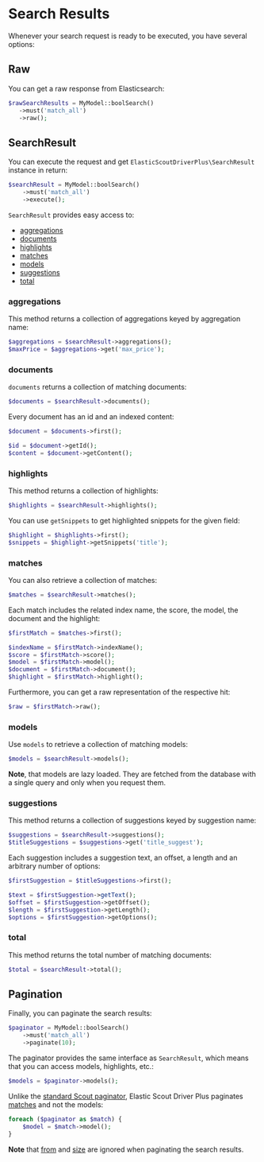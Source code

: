 # Search Results

Whenever your search request is ready to be executed, you have several options:

## Raw

You can get a raw response from Elasticsearch:

 ```php
$rawSearchResults = MyModel::boolSearch()
    ->must('match_all')
    ->raw();
 ```

## SearchResult

You can execute the request and get `ElasticScoutDriverPlus\SearchResult` instance in return:

```php
$searchResult = MyModel::boolSearch()
    ->must('match_all')
    ->execute();
```

`SearchResult` provides easy access to:

* [aggregations](#aggregations)
* [documents](#documents)
* [highlights](#highlights)
* [matches](#matches)
* [models](#models)
* [suggestions](#suggestions)
* [total](#total)

### aggregations

This method returns a collection of aggregations keyed by aggregation name:

```php
$aggregations = $searchResult->aggregations();
$maxPrice = $aggregations->get('max_price');
```

### documents

`documents` returns a collection of matching documents:

```php
$documents = $searchResult->documents();
```

Every document has an id and an indexed content:

```php
$document = $documents->first();

$id = $document->getId();
$content = $document->getContent();
```

### highlights

This method returns a collection of highlights:

```php
$highlights = $searchResult->highlights();
```

You can use `getSnippets` to get highlighted snippets for the given field:

```php
$highlight = $highlights->first();
$snippets = $highlight->getSnippets('title');
```

### matches

You can also retrieve a collection of matches:

```php
$matches = $searchResult->matches();
```

Each match includes the related index name, the score, the model, the document and the highlight:

```php
$firstMatch = $matches->first();

$indexName = $firstMatch->indexName();
$score = $firstMatch->score();
$model = $firstMatch->model();
$document = $firstMatch->document();
$highlight = $firstMatch->highlight();
```

Furthermore, you can get a raw representation of the respective hit:

```php
$raw = $firstMatch->raw();
```

### models

Use `models` to retrieve a collection of matching models:

```php
$models = $searchResult->models();
```

**Note**, that models are lazy loaded. They are fetched from the database with a single query and only when you request them.

### suggestions

This method returns a collection of suggestions keyed by suggestion name:

```php
$suggestions = $searchResult->suggestions();
$titleSuggestions = $suggestions->get('title_suggest');
```

Each suggestion includes a suggestion text, an offset, a length and an arbitrary number of options:

```php
$firstSuggestion = $titleSuggestions->first();

$text = $firstSuggestion->getText();
$offset = $firstSuggestion->getOffset();
$length = $firstSuggestion->getLength();
$options = $firstSuggestion->getOptions();
```

### total

This method returns the total number of matching documents:

```php
$total = $searchResult->total();
```

## Pagination

Finally, you can paginate the search results:

```php
$paginator = MyModel::boolSearch()
    ->must('match_all')
    ->paginate(10);
```

The paginator provides the same interface as `SearchResult`, which means that you can access models, highlights, etc.:

```php
$models = $paginator->models();
```

Unlike the [standard Scout paginator](https://laravel.com/docs/master/scout#pagination), Elastic Scout Driver Plus
paginates [matches](#matches) and not the models:

```php
foreach ($paginator as $match) {
    $model = $match->model();
}
```

**Note** that [from](generic-methods.md#from) and [size](generic-methods.md#size) are ignored when paginating the search results.
